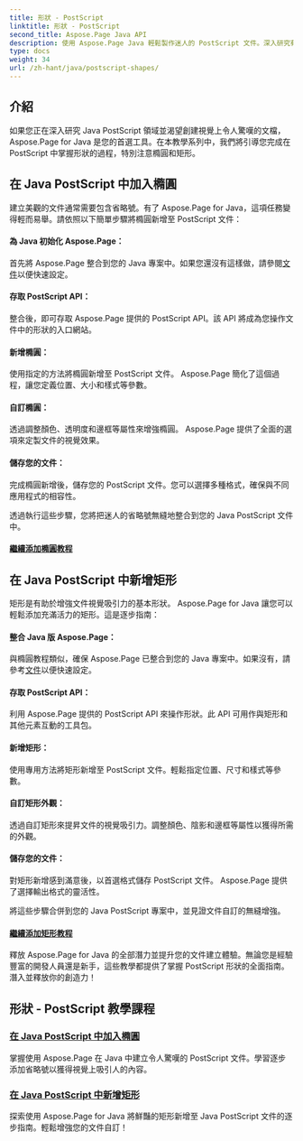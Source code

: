 ```yaml
---
title: 形狀 - PostScript
linktitle: 形狀 - PostScript
second_title: Aspose.Page Java API
description: 使用 Aspose.Page Java 輕鬆製作迷人的 PostScript 文件。深入研究有關添加橢圓和矩形、創建具有視覺吸引力的內容的教程。
type: docs
weight: 34
url: /zh-hant/java/postscript-shapes/
---
```


## 介紹

如果您正在深入研究 Java PostScript 領域並渴望創建視覺上令人驚嘆的文檔，Aspose.Page for Java 是您的首選工具。在本教學系列中，我們將引導您完成在 PostScript 中掌握形狀的過程，特別注意橢圓和矩形。

## 在 Java PostScript 中加入橢圓

建立美觀的文件通常需要包含省略號。有了 Aspose.Page for Java，這項任務變得輕而易舉。請依照以下簡單步驟將橢圓新增至 PostScript 文件：

#### 為 Java 初始化 Aspose.Page：

首先將 Aspose.Page 整合到您的 Java 專案中。如果您還沒有這樣做，請參閱[文件](https://reference.aspose.com/page/java/)以便快速設定。

#### 存取 PostScript API：
整合後，即可存取 Aspose.Page 提供的 PostScript API。該 API 將成為您操作文件中的形狀的入口網站。

#### 新增橢圓：
使用指定的方法將橢圓新增至 PostScript 文件。 Aspose.Page 簡化了這個過程，讓您定義位置、大小和樣式等參數。

#### 自訂橢圓：
透過調整顏色、透明度和邊框等屬性來增強橢圓。 Aspose.Page 提供了全面的選項來定製文件的視覺效果。

#### 儲存您的文件：
完成橢圓新增後，儲存您的 PostScript 文件。您可以選擇多種格式，確保與不同應用程式的相容性。

透過執行這些步驟，您將把迷人的省略號無縫地整合到您的 Java PostScript 文件中。

#### [繼續添加橢圓教程](./add-ellipse/)

## 在 Java PostScript 中新增矩形

矩形是有助於增強文件視覺吸引力的基本形狀。 Aspose.Page for Java 讓您可以輕鬆添加充滿活力的矩形。這是逐步指南：

#### 整合 Java 版 Aspose.Page：
與橢圓教程類似，確保 Aspose.Page 已整合到您的 Java 專案中。如果沒有，請參考[文件](https://reference.aspose.com/page/java/)以便快速設定。

#### 存取 PostScript API：
利用 Aspose.Page 提供的 PostScript API 來操作形狀。此 API 可用作與矩形和其他元素互動的工具包。

#### 新增矩形：
使用專用方法將矩形新增至 PostScript 文件。輕鬆指定位置、尺寸和樣式等參數。

#### 自訂矩形外觀：
透過自訂矩形來提昇文件的視覺吸引力。調整顏色、陰影和邊框等屬性以獲得所需的外觀。

#### 儲存您的文件：
對矩形新增感到滿意後，以首選格式儲存 PostScript 文件。 Aspose.Page 提供了選擇輸出格式的靈活性。

將這些步驟合併到您的 Java PostScript 專案中，並見證文件自訂的無縫增強。

#### [繼續添加矩形教程](./add-rectangle/)

釋放 Aspose.Page for Java 的全部潛力並提升您的文件建立體驗。無論您是經驗豐富的開發人員還是新手，這些教學都提供了掌握 PostScript 形狀的全面指南。潛入並釋放你的創造力！
## 形狀 - PostScript 教學課程
### [在 Java PostScript 中加入橢圓](./add-ellipse/)
掌握使用 Aspose.Page 在 Java 中建立令人驚嘆的 PostScript 文件。學習逐步添加省略號以獲得視覺上吸引人的內容。
### [在 Java PostScript 中新增矩形](./add-rectangle/)
探索使用 Aspose.Page for Java 將鮮豔的矩形新增至 Java PostScript 文件的逐步指南。輕鬆增強您的文件自訂！